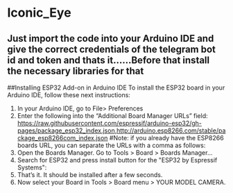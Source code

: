 # Iconic_Eye
## Just import the code into your Arduino IDE and give the correct credentials of the telegram bot id and token and thats it......Before that install the necessary libraries for that

##Installing ESP32 Add-on in Arduino IDE
To install the ESP32 board in your Arduino IDE, follow these next instructions:
1. In your Arduino IDE, go to File> Preferences
2. Enter the following into the “Additional Board Manager URLs” field:
    https://raw.githubusercontent.com/espressif/arduino-esp32/gh-pages/package_esp32_index.json,http://arduino.esp8266.com/stable/package_esp8266com_index.json
#Note: if you already have the ESP8266 boards URL, you can separate the URLs with a comma as follows:
3. Open the Boards Manager. Go to Tools > Board > Boards Manager…
4. Search for ESP32 and press install button for the "ESP32 by Espressif Systems":
5. That’s it. It should be installed after a few seconds.
6. Now select your Board in Tools > Board menu > YOUR MODEL CAMERA.
